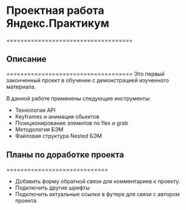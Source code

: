 # Проектная работа Яндекс.Практикум
====================================

## Описание
====================================
Это первый законченный проект в обучении с демонстрацией изученного материала.

В данной работе применены следующие инструменты:
+ Технологии API
+ Keyframes и анимация обьектов
+ Позиционирование элемнтов по flex и grab
+ Методология БЭМ
+ Файловая структура Nested БЭМ

## Планы по доработке проекта
=============================
+ Добавить форму обратной связи для комментариев к проекту.
+ Подключить другие шрифты
+ Подключить актуальные ссылки в футере для связи с автором проекта